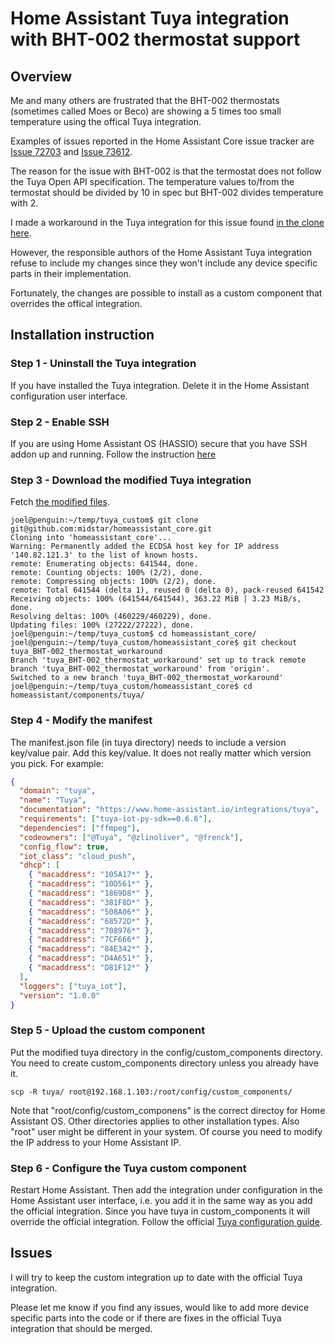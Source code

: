 # Home Assistant Tuya integration with BHT-002 thermostat support

## Overview

Me and many others are frustrated that the BHT-002 thermostats (sometimes called Moes or Beco)
are showing a 5 times too small temperature using the offical Tuya integration.

Examples of issues reported in the Home Assistant Core issue tracker are 
[Issue 72703](https://github.com/home-assistant/core/issues/72703) and
[Issue 73612](https://github.com/home-assistant/core/issues/73612).

The reason for the issue with BHT-002 is that the termostat does not
follow the Tuya Open API specification. The temperature values to/from
the termostat should be divided by 10 in spec but BHT-002 divides temperature
with 2.

I made a workaround in the Tuya integration for this issue found 
[in the clone here](https://github.com/midstar/homeassistant_core/tree/tuya_BHT-002_thermostat_workaround).

However, the responsible authors of the Home Assistant Tuya integration refuse to include
my changes since they won't include any device specific parts in their implementation.

Fortunately, the changes are possible to install as a custom component that overrides
the offical integration.

## Installation instruction

### Step 1 - Uninstall the Tuya integration

If you have installed the Tuya integration. Delete it in the Home Assistant configuration
user interface.

### Step 2 - Enable SSH

If you are using Home Assistant OS (HASSIO) secure that you have SSH addon up and running.
Follow the instruction [here](https://community.home-assistant.io/t/home-assistant-community-add-on-ssh-web-terminal/33820)

### Step 3 - Download the modified Tuya integration

Fetch [the modified files](https://github.com/midstar/homeassistant_core/tree/tuya_BHT-002_thermostat_workaround).

```
joel@penguin:~/temp/tuya_custom$ git clone git@github.com:midstar/homeassistant_core.git
Cloning into 'homeassistant_core'...
Warning: Permanently added the ECDSA host key for IP address '140.82.121.3' to the list of known hosts.
remote: Enumerating objects: 641544, done.
remote: Counting objects: 100% (2/2), done.
remote: Compressing objects: 100% (2/2), done.
remote: Total 641544 (delta 1), reused 0 (delta 0), pack-reused 641542
Receiving objects: 100% (641544/641544), 363.22 MiB | 3.23 MiB/s, done.
Resolving deltas: 100% (460229/460229), done.
Updating files: 100% (27222/27222), done.
joel@penguin:~/temp/tuya_custom$ cd homeassistant_core/
joel@penguin:~/temp/tuya_custom/homeassistant_core$ git checkout tuya_BHT-002_thermostat_workaround 
Branch 'tuya_BHT-002_thermostat_workaround' set up to track remote branch 'tuya_BHT-002_thermostat_workaround' from 'origin'.
Switched to a new branch 'tuya_BHT-002_thermostat_workaround'
joel@penguin:~/temp/tuya_custom/homeassistant_core$ cd homeassistant/components/tuya/
```

### Step 4 - Modify the manifest

The manifest.json file (in tuya directory) needs to include a version key/value pair.
Add this key/value. It does not really matter which version you pick. For example:

```json
{
  "domain": "tuya",
  "name": "Tuya",
  "documentation": "https://www.home-assistant.io/integrations/tuya",
  "requirements": ["tuya-iot-py-sdk==0.6.6"],
  "dependencies": ["ffmpeg"],
  "codeowners": ["@Tuya", "@zlinoliver", "@frenck"],
  "config_flow": true,
  "iot_class": "cloud_push",
  "dhcp": [
    { "macaddress": "105A17*" },
    { "macaddress": "10D561*" },
    { "macaddress": "1869D8*" },
    { "macaddress": "381F8D*" },
    { "macaddress": "508A06*" },
    { "macaddress": "68572D*" },
    { "macaddress": "708976*" },
    { "macaddress": "7CF666*" },
    { "macaddress": "84E342*" },
    { "macaddress": "D4A651*" },
    { "macaddress": "D81F12*" }
  ],
  "loggers": ["tuya_iot"],
  "version": "1.0.0"
}
```

### Step 5 - Upload the custom component

Put the modified tuya directory in the config/custom_components directory. You need to
create custom_components directory unless you already have it.

```
scp -R tuya/ root@192.168.1.103:/root/config/custom_components/
```

Note that "root/config/custom_componens" is the correct directoy for Home Assistant OS.
Other directories applies to other installation types. Also "root" user might be different 
in your system. Of course you need to modify the IP address to your Home Assistant IP.

### Step 6 - Configure the Tuya custom component

Restart Home Assistant. Then add the integration under configuration in the Home Assistant
user interface, i.e. you add it in the same way as you add the official integration. 
Since you have tuya in custom_components it will override the official integration.
Follow the official [Tuya configuration guide](https://www.home-assistant.io/integrations/tuya/).

## Issues

I will try to keep the custom integration up to date with the official Tuya integration.

Please let me know if you find any issues, would like to add more device specific parts
into the code or if there are fixes in the official Tuya integration that should be
merged.
